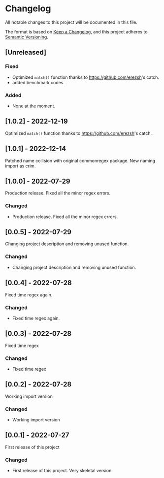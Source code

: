 # Changelog

All notable changes to this project will be documented in this file.

The format is based on [Keep a Changelog](https://keepachangelog.com/en/1.0.0/),
and this project adheres to [Semantic Versioning](https://semver.org/spec/v2.0.0.html).

## [Unreleased]

### Fixed

- Optimized `match()` function thanks to <https://github.com/erezsh>'s catch.
- added benchmark codes.

### Added

- None at the moment.

## [1.0.2] - 2022-12-19

Optimized `match()` function thanks to <https://github.com/erezsh>'s catch.

## [1.0.1] - 2022-12-14

Patched name collision with original commonregex package. New naming import as crim.

## [1.0.0] - 2022-07-29

Production release. Fixed all the minor regex errors.

### Changed

- Production release. Fixed all the minor regex errors.

## [0.0.5] - 2022-07-29

Changing project description and removing unused function.

### Changed

- Changing project description and removing unused function.

## [0.0.4] - 2022-07-28

Fixed time regex again.

### Changed

- Fixed time regex again.

## [0.0.3] - 2022-07-28

Fixed time regex

### Changed

- Fixed time regex

## [0.0.2] - 2022-07-28

Working import version

### Changed

- Working import version

## [0.0.1] - 2022-07-27

First release of this project

### Changed

- First release of this project. Very skeletal version.
